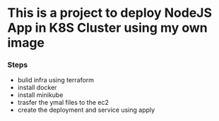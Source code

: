 # This is a project to deploy NodeJS App in K8S Cluster using my own image 
### Steps
- bulid infra using terraform 
- install docker 
- install minikube 
- trasfer the ymal files to the ec2
- create the deployment and service using apply 



